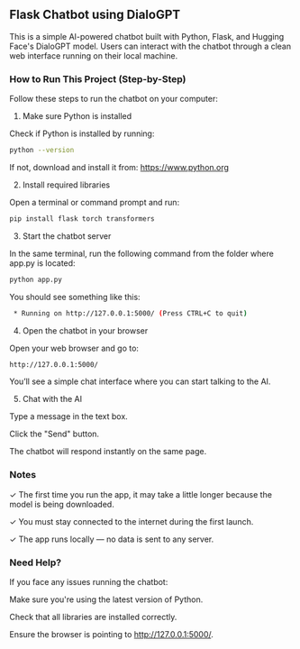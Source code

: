 ##  Flask Chatbot using DialoGPT

This is a simple AI-powered chatbot built with Python, Flask, and Hugging Face's DialoGPT model. Users can interact with the chatbot through a clean web interface running on their local machine.



###  How to Run This Project (Step-by-Step)

Follow these steps to run the chatbot on your computer:

1. Make sure Python is installed

Check if Python is installed by running:

```bash
python --version
```

If not, download and install it from: https://www.python.org

2. Install required libraries

Open a terminal or command prompt and run:
```bash
pip install flask torch transformers
```

3. Start the chatbot server

In the same terminal, run the following command from the folder where app.py is located:
```bash
python app.py
```

You should see something like this:
```bash
 * Running on http://127.0.0.1:5000/ (Press CTRL+C to quit)
```

4. Open the chatbot in your browser

Open your web browser and go to:
```bash
http://127.0.0.1:5000/
```

You’ll see a simple chat interface where you can start talking to the AI.

5. Chat with the AI

Type a message in the text box.

Click the "Send" button.

The chatbot will respond instantly on the same page.

###  Notes

✓ The first time you run the app, it may take a little longer because the model is being downloaded.

✓ You must stay connected to the internet during the first launch.

✓ The app runs locally — no data is sent to any server.

### Need Help?

If you face any issues running the chatbot:

Make sure you're using the latest version of Python.

Check that all libraries are installed correctly.

Ensure the browser is pointing to http://127.0.0.1:5000/.

